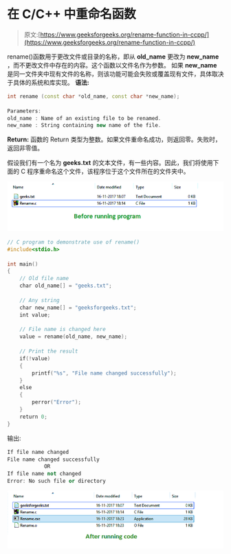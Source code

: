 # 在 C/C++ 中重命名函数

> 原文:[https://www.geeksforgeeks.org/rename-function-in-ccpp/](https://www.geeksforgeeks.org/rename-function-in-ccpp/)

rename()函数用于更改文件或目录的名称，即从 **old_name** 更改为 **new_name** ，而不更改文件中存在的内容。这个函数以文件名作为参数。
如果 **new_name** 是同一文件夹中现有文件的名称，则该功能可能会失败或覆盖现有文件，具体取决于具体的系统和库实现。
**语法:**

```cpp
int rename (const char *old_name, const char *new_name);

Parameters:
old_name : Name of an existing file to be renamed.
new_name : String containing new name of the file.

```

**Return:**
函数的 Return 类型为整数。如果文件重命名成功，则返回零。失败时，返回非零值。

假设我们有一个名为 **geeks.txt** 的文本文件，有一些内容。因此，我们将使用下面的 C 程序重命名这个文件，该程序位于这个文件所在的文件夹中。

![](img/f943dc3cbdf245f238943cadf111943b.png)

```cpp
// C program to demonstrate use of rename()
#include<stdio.h>

int main()
{
    // Old file name
    char old_name[] = "geeks.txt";

    // Any string
    char new_name[] = "geeksforgeeks.txt";
    int value;

    // File name is changed here
    value = rename(old_name, new_name);

    // Print the result
    if(!value)
    {
        printf("%s", "File name changed successfully");
    }
    else
    {
        perror("Error");
    }
    return 0;
}
```

输出:

```cpp
If file name changed
File name changed successfully
            OR
If file name not changed
Error: No such file or directory

```

![](img/f4145da0c5b9902c397829a959538319.png)